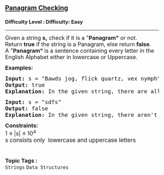 <h2><a href="https://www.geeksforgeeks.org/problems/pangram-checking-1587115620/1?page=3&category=Strings&sortBy=submissions">Panagram Checking</a></h2><h3>Difficulty Level : Difficulty: Easy</h3><hr><div class="problems_problem_content__Xm_eO"><p><span style="font-size: 18px;">Given a string&nbsp;<strong>s,</strong>&nbsp;check if it is a "<strong>Panagram"</strong>&nbsp;or not. R</span><span style="font-size: 18px;">eturn&nbsp;</span><strong style="font-size: 18px;">true</strong><span style="font-size: 18px;">&nbsp;if the string is a&nbsp;</span><span style="font-size: 18px;">Panagram</span><span style="font-size: 18px;">, else return&nbsp;</span><strong style="font-size: 18px;">false</strong><span style="font-size: 18px;">.<br></span><span style="font-size: 18px;">A "<strong>Panagram"&nbsp;</strong>is a sentence containing every letter in the English Alphabet either in lowercase or Uppercase.</span></p>
<p><strong><span style="font-size: 18px;">Examples:</span></strong></p>
<pre><strong><span style="font-size: 18px;">Input: </span></strong><span style="font-size: 18px;">s = "Bawds jog, flick quartz, vex nymph"
<strong>Output: </strong>true<strong>
Explanation: </strong>In the given string, there are all the letters of the English alphabet. Hence, the output is true.</span>
</pre>
<pre><strong><span style="font-size: 18px;">Input: </span></strong><span style="font-size: 18px;">s = "sdfs"
<strong>Output: </strong>false<strong>
Explanation: </strong>In the given string, there aren't all the letters present in the English alphabet. Hence, the output is false.</span></pre>
<p><span style="font-size: 18px;"><strong>Constraints:</strong><br>1 ≤ |s| ≤ 10<sup>4<br><span style="font-size: 14pt;">s consists only&nbsp; lowercase and uppercase letters</span></sup></span></p></div><br><p><span style=font-size:18px><strong>Topic Tags : </strong><br><code>Strings</code>&nbsp;<code>Data Structures</code>&nbsp;